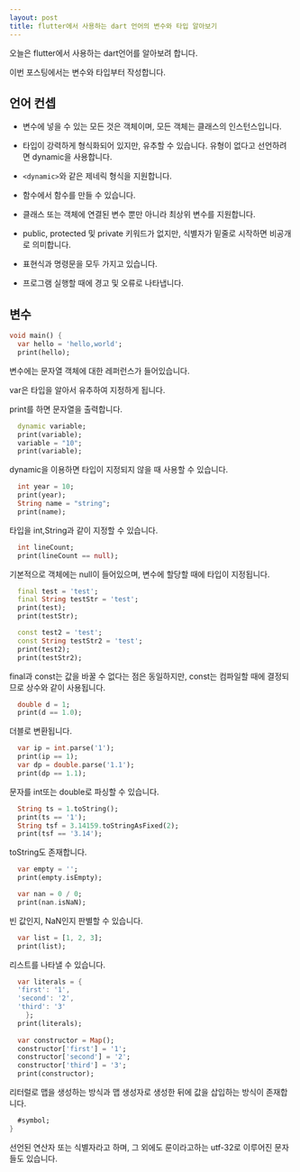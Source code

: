 ```yaml
---
layout: post
title: flutter에서 사용하는 dart 언어의 변수와 타입 알아보기
---
```


오늘은 flutter에서 사용하는 dart언어를 알아보려 합니다.

이번 포스팅에서는 변수와 타입부터 작성합니다.

## 언어 컨셉

* 변수에 넣을 수 있는 모든 것은 객체이며, 모든 객체는 클래스의 인스턴스입니다.

* 타입이 강력하게 형식화되어 있지만, 유추할 수 있습니다. 
유형이 없다고 선언하려면 dynamic을 사용합니다.

* ```<dynamic>```와 같은 제네릭 형식을 지원합니다.

* 함수에서 함수를 만들 수 있습니다.

* 클래스 또는 객체에 연결된 변수 뿐만 아니라 최상위 변수를 지원합니다. 

* public, protected 및 private 키워드가 없지만, 식별자가 밑줄로 시작하면 비공개로 의미합니다.

* 표현식과 명령문을 모두 가지고 있습니다.

* 프로그램 실행할 때에 경고 및 오류로 나타냅니다.

## 변수

```dart
void main() {
  var hello = 'hello,world';
  print(hello);
```

변수에는 문자열 객체에 대한 레퍼런스가 들어있습니다.

var은 타입을 알아서 유추하여 지정하게 됩니다.

print를 하면 문자열을 출력합니다.

```dart
  dynamic variable;
  print(variable);
  variable = "10";
  print(variable);
```

dynamic을 이용하면 타입이 지정되지 않을 때 사용할 수 있습니다.

```dart
  int year = 10;
  print(year);
  String name = "string";
  print(name);
```

타입을 int,String과 같이 지정할 수 있습니다. 

```dart  
  int lineCount;
  print(lineCount == null);
```

기본적으로 객체에는 null이 들어있으며, 변수에 할당할 때에 타입이 지정됩니다.

```dart  
  final test = 'test';
  final String testStr = 'test';
  print(test);
  print(testStr);

  const test2 = 'test';
  const String testStr2 = 'test';
  print(test2);
  print(testStr2);
```

final과 const는 값을 바꿀 수 없다는 점은 동일하지만, const는 컴파일할 때에 결정되므로 상수와 같이 사용됩니다.

```dart 
  double d = 1;
  print(d == 1.0);
```

더블로 변환됩니다.

```dart
  var ip = int.parse('1');
  print(ip == 1);
  var dp = double.parse('1.1');
  print(dp == 1.1);
```

문자를 int또는 double로 파싱할 수 있습니다.

```dart
  String ts = 1.toString();
  print(ts == '1');
  String tsf = 3.14159.toStringAsFixed(2);
  print(tsf == '3.14');
```

toString도 존재합니다.

```dart  
  var empty = '';
  print(empty.isEmpty);

  var nan = 0 / 0;
  print(nan.isNaN);
```

빈 값인지, NaN인지 판별할 수 있습니다.

```dart  
  var list = [1, 2, 3];
  print(list);
```

리스트를 나타낼 수 있습니다.

```dart  
  var literals = {
  'first': '1',
  'second': '2',
  'third': '3'
	};
  print(literals);
  
  var constructor = Map();
  constructor['first'] = '1';
  constructor['second'] = '2';
  constructor['third'] = '3';
  print(constructor);
```

리터럴로 맵을 생성하는 방식과 맵 생성자로 생성한 뒤에 값을 삽입하는 방식이 존재합니다.

```dart  
  #symbol;
}
```

선언된 연산자 또는 식별자라고 하며, 그 외에도 룬이라고하는 utf-32로 이루어진 문자들도 있습니다.